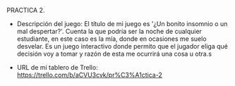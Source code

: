 PRACTICA 2.

- Descripción del juego:
El título de mi juego es '¿Un bonito insomnio o un mal despertar?'. Cuenta la que podría ser la noche de cualquier estudiante, en este caso es la mía, donde en ocasiones me suelo desvelar.
Es un juego interactivo donde permito que el jugador eliga qué decisión voy a tomar y razón de esta me ocurrirá una cosa u otra.s

- URL de mi tablero de Trello:
https://trello.com/b/aCVU3cvk/pr%C3%A1ctica-2

